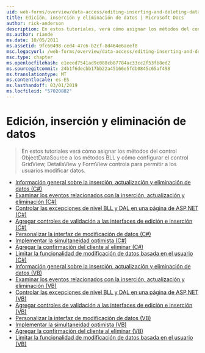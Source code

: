 ```yaml
---
uid: web-forms/overview/data-access/editing-inserting-and-deleting-data/index
title: Edición, inserción y eliminación de datos | Microsoft Docs
author: rick-anderson
description: En estos tutoriales, verá cómo asignar los métodos del control ObjectDataSource a los métodos BLL y cómo configurar el control GridView, DetailsView y FormView co...
ms.author: riande
ms.date: 10/05/2011
ms.assetid: 9fc60498-ced4-47c6-b2cf-8d464e6aeef8
msc.legacyurl: /web-forms/overview/data-access/editing-inserting-and-deleting-data
msc.type: chapter
ms.openlocfilehash: e1eeed7541ad9c088cb87784ac33cc2f53fb8ed2
ms.sourcegitcommit: 24b1f6decbb17bb22a45166e5fdb0845c65af498
ms.translationtype: MT
ms.contentlocale: es-ES
ms.lasthandoff: 03/01/2019
ms.locfileid: "57020882"
---
```

<a name="editing-inserting-and-deleting-data"></a>Edición, inserción y eliminación de datos
====================
> En estos tutoriales verá cómo asignar los métodos del control ObjectDataSource a los métodos BLL y cómo configurar el control GridView, DetailsView y FormView controla para permitir a los usuarios modificar datos.


- [Información general sobre la inserción, actualización y eliminación de datos (C#)](an-overview-of-inserting-updating-and-deleting-data-cs.md)
- [Examinar los eventos relacionados con la inserción, actualización y eliminación (C#)](examining-the-events-associated-with-inserting-updating-and-deleting-cs.md)
- [Controlar las excepciones de nivel BLL y DAL en una página de ASP.NET (C#)](handling-bll-and-dal-level-exceptions-in-an-asp-net-page-cs.md)
- [Agregar controles de validación a las interfaces de edición e inserción (C#)](adding-validation-controls-to-the-editing-and-inserting-interfaces-cs.md)
- [Personalizar la interfaz de modificación de datos (C#)](customizing-the-data-modification-interface-cs.md)
- [Implementar la simultaneidad optimista (C#)](implementing-optimistic-concurrency-cs.md)
- [Agregar la confirmación del cliente al eliminar (C#)](adding-client-side-confirmation-when-deleting-cs.md)
- [Limitar la funcionalidad de modificación de datos basada en el usuario (C#)](limiting-data-modification-functionality-based-on-the-user-cs.md)
- [Información general sobre la inserción, actualización y eliminación de datos (VB)](an-overview-of-inserting-updating-and-deleting-data-vb.md)
- [Examinar los eventos relacionados con la inserción, actualización y eliminación (VB)](examining-the-events-associated-with-inserting-updating-and-deleting-vb.md)
- [Controlar las excepciones de nivel BLL y DAL en una página de ASP.NET (VB)](handling-bll-and-dal-level-exceptions-in-an-asp-net-page-vb.md)
- [Agregar controles de validación a las interfaces de edición e inserción (VB)](adding-validation-controls-to-the-editing-and-inserting-interfaces-vb.md)
- [Personalizar la interfaz de modificación de datos (VB)](customizing-the-data-modification-interface-vb.md)
- [Implementar la simultaneidad optimista (VB)](implementing-optimistic-concurrency-vb.md)
- [Agregar la confirmación del cliente al eliminar (VB)](adding-client-side-confirmation-when-deleting-vb.md)
- [Limitar la funcionalidad de modificación de datos basada en el usuario (VB)](limiting-data-modification-functionality-based-on-the-user-vb.md)
